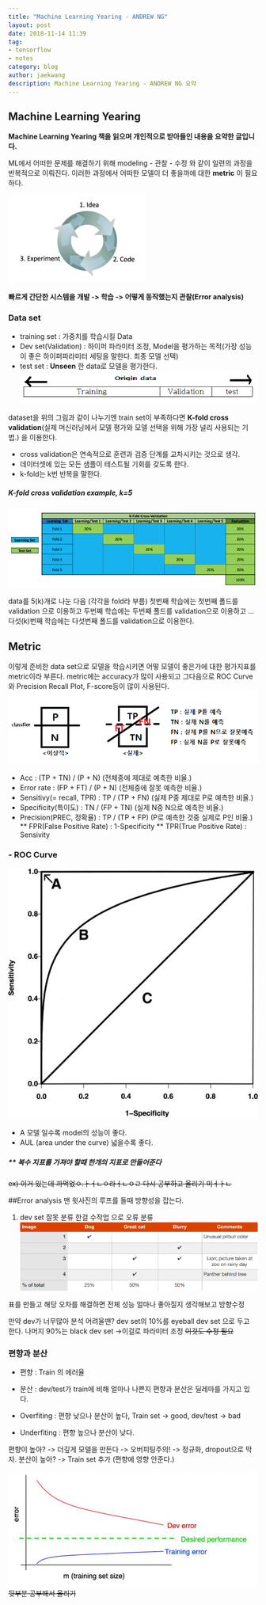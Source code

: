 ```yaml
---
title: "Machine Learning Yearing - ANDREW NG"
layout: post
date: 2018-11-14 11:39
tag:
- tensorflow
- notes
category: blog
author: jaekwang
description: Machine Learning Yearing - ANDREW NG 요약
---
```


## Machine Learning Yearing
**Machine Learning Yearing 책을 읽으며 개인적으로 받아들인 내용을 요약한 글입니다.**

ML에서 어떠한 문제를 해결하기 위해 modeling - 관찰 - 수정 와 같이 일련의 과정을 반복적으로
이뤄진다. 이러한 과정에서 어떠한 모델이 더 좋을까에 대한 **metric** 이 필요하다.

![loop](../assets/images/ML_yearing/loop.PNG)

**빠르게 간단한 시스템을 개발 -> 학습 -> 어떻게 동작했는지 관찰(Error analysis)**



### Data set

- training set : 가중치를 학습시킬 Data
- Dev set(Validation) : 하이퍼 파라미터 조정, Model을 평가하는 목적(가장 성능이 좋은 하이퍼파라미터 세팅을 말한다. 최종 모델 선택)
- test set : **Unseen** 한 data로 모델을 평가한다.
![dataset](../assets/images/ML_yearing/1.PNG)

dataset을 위의 그림과 같이 나누기엔 train set이 부족하다면
**K-fold cross validation**(실제 머신러닝에서 모델 평가와 모델 선택을 위해 가장 널리 사용되는 기법.) 을 이용한다.

- cross validation은 연속적으로 훈련과 검증 단계를 교차시키는 것으로 생각.
- 데이터셋에 있는 모든 샘플이 테스트될 기회를 갖도록 한다.
- k-fold는 k번 반복을 말한다.

##### K-fold cross validation example, k=5
![5-fold cv](../assets/images/ML_yearing/2.PNG)

data를 5(k)개로 나눈 다음 (각각을 fold라 부름)
첫번째 학습에는 첫번째 폴드를 validation 으로 이용하고
두번째 학습에는 두번째 폴드를 validation으로 이용하고
 ...
다섯(k)번째 학습에는 다섯번째 폴드를 validation으로 이용한다.

## Metric  

이렇게 준비한 data set으로 모델을 학습시키면 어떻 모델이 좋은가에 대한 평가지표를
metric이라 부른다.
metric에는 accuracy가 많이 사용되고 그다음으로 ROC Curve와 Precision Recall Plot,
F-score등이 많이 사용된다.
![information_theory](../assets/images/ML_yearing/3.PNG)

- Acc : (TP + TN) / (P + N)  (전체중에 제대로 예측한 비율.)
- Error rate : (FP + FT) / (P + N) (전체중에 잘못 예측한 비율.)
- Sensitivy(= recall, TPR) : TP / (TP + FN) (실제 P중 제대로 P로 예측한 비율.)
- Specificity(특이도) : TN / (FP + TN) (실제 N중 N으로 예측한 비율.)
- Precision(PREC, 정확율) : TP / (TP + FP) (P로 예측한 것중 실제로 P인 비율.)
** FPR(False Positive Rate) : 1-Specificity
** TPR(True Positive Rate) : Sensivity
### - ROC Curve
![ROC_curve](../assets/images/ML_yearing/4.jpg)

- A 모델 일수록 model의 성능이 좋다.
- AUL (area under the curve)  넓을수록 좋다.

##### ** 복수 지표를 가져야 할때 한개의 지표로 만들어준다
~~ex) 이거 있는데 까먹었ㅇ.ㅏㅓㄴㅇ라ㅓㄴㅇㄹ 다시 공부하고 올리기 미ㅓㅏㄴ~~

##Error analysis
맨 윗사진의 루프를 돌때 방향성을 잡는다.

1. dev set 잘못 분류 한걸 수작업 으로 오류 분류
![Error](../assets/images/ML_yearing/5.PNG)

표를 만들고 해당 오차를 해결하면 전체 성능 얼마나 좋아질지 생각해보고 방향수정

만약 dev가 너무많아 분석 어려울땐?
dev set의 10%를 eyeball dev set 으로 두고 한다.
나머지 90%는 black dev set ->이걸로 파라미터 조정
~~이것도 수정 필요~~

### 편향과 분산

- 편향 : Train 의 에러율
- 분산 : dev/test가 train에 비해 얼마나 나쁜지
편향과 분산은 딜레마를 가지고 있다.

- Overfiting : 편향 낮으나 분산이 높다, Train set -> good,  dev/test -> bad
- Underfiting : 편향 높으나 분산이 낮다.

편향이 높아? -> 더깊게 모델을 만든다 -> 오버피팅주의! -> 정규화, dropout으로 막자.
분산이 높아? -> Train set 추가 (편향에 영향 안준다.)

![img](../assets/images/ML_yearing/6.PNG)
~~뒷부분 공부해서 올리기~~
